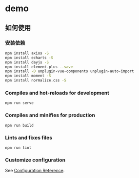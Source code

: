 # demo

## 如何使用

### 安装依赖

```bash
npm install axios -S
npm install echarts -S
npm install dayjs -S
npm install element-plus --save
npm install -D unplugin-vue-components unplugin-auto-import
npm install moment -S
npm install normalize.css -S
```

### Compiles and hot-reloads for development
```
npm run serve
```

### Compiles and minifies for production
```
npm run build
```

### Lints and fixes files
```
npm run lint
```

### Customize configuration
See [Configuration Reference](https://cli.vuejs.org/config/).
